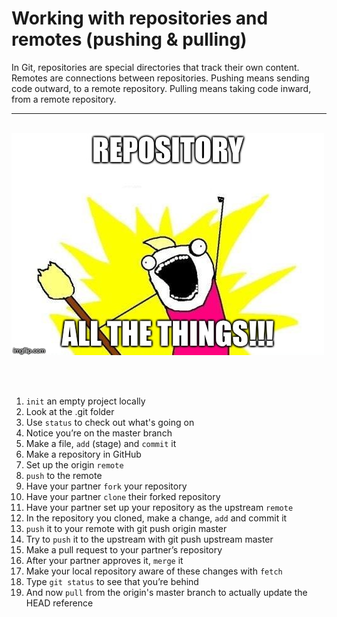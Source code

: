 # Working with repositories and remotes (pushing &amp; pulling)
In Git, repositories are special directories that track their own content.  Remotes are connections between repositories.  Pushing means sending code outward, to a remote repository.  Pulling means taking code inward, from a remote repository.

<hr><br>

<div>
    <img src="1-meme.jpg">
</div>

<br><br>

1. `init` an empty project locally
1. Look at the .git folder
1. Use `status` to check out what's going on
1. Notice you’re on the master branch
1. Make a file, `add` (stage) and `commit` it
1. Make a repository in GitHub
1. Set up the origin `remote`
1. `push` to the remote
1. Have your partner `fork` your repository
1. Have your partner `clone` their forked repository
1. Have your partner set up your repository as the upstream `remote`
1. In the repository you cloned, make a change, `add` and commit it
1. `push` it to your remote with git push origin master
1. Try to `push` it to the upstream with git push upstream master
1. Make a pull request to your partner’s repository
1. After your partner approves it, `merge` it
1. Make your local repository aware of these changes with `fetch`
1. Type `git status` to see that you’re behind
1. And now `pull` from the origin's master branch to actually update the HEAD reference
